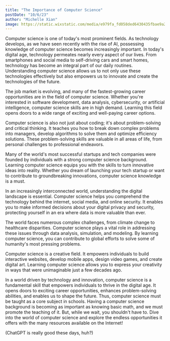 ```yaml
---
title: "The Importance of Computer Science"
postDate: "10/6/23"
author: "Michelle Xian"
image: https://static.wixstatic.com/media/e979fa_fd058ded6430435fbae9a2b9c53a45df~mv2.png/v1/fill/w_438,h_292,al_c,q_85,usm_0.66_1.00_0.01,enc_auto/e979fa_fd058ded6430435fbae9a2b9c53a45df~mv2.png
---
```


Computer science is one of today's most prominent fields. As technology develops, as we have seen recently with the rise of AI, possessing knowledge of computer science becomes increasingly important. In today's digital age, technology permeates nearly every aspect of our lives. From smartphones and social media to self-driving cars and smart homes, technology has become an integral part of our daily routines. Understanding computer science allows us to not only use these technologies effectively but also empowers us to innovate and create the technologies of the future. 


The job market is evolving, and many of the fastest-growing career opportunities are in the field of computer science. Whether you're interested in software development, data analysis, cybersecurity, or artificial intelligence, computer science skills are in high demand. Learning this field opens doors to a wide range of exciting and well-paying career options.

Computer science is also not just about coding; it's about problem-solving and critical thinking. It teaches you how to break down complex problems into managers, develop algorithms to solve them and optimize efficiency solutions. These problem-solving skills are valuable in all areas of life, from personal challenges to professional endeavors.                                       

Many of the world's most successful startups and tech companies were founded by individuals with a strong computer science background. Learning computer science equips you with the skills to turn innovative ideas into reality. Whether you dream of launching your tech startup or want to contribute to groundbreaking innovations, computer science knowledge is a must.


In an increasingly interconnected world, understanding the digital landscape is essential. Computer science helps you comprehend the technology behind the internet, social media, and online security. It enables you to make informed decisions about your digital privacy and security, protecting yourself in an era where data is more valuable than ever.


The world faces numerous complex challenges, from climate change to healthcare disparities. Computer science plays a vital role in addressing these issues through data analysis, simulation, and modeling. By learning computer science, you can contribute to global efforts to solve some of humanity's most pressing problems.


Computer science is a creative field. It empowers individuals to build interactive websites, develop mobile apps, design video games, and create digital art. Learning computer science allows you to express your creativity in ways that were unimaginable just a few decades ago.


In a world driven by technology and innovation, computer science is a fundamental skill that empowers individuals to thrive in the digital age. It opens doors to exciting career opportunities, enhances problem-solving abilities, and enables us to shape the future. Thus, computer science must be taught as a core subject in schools. Having a computer science background is becoming as important as knowing basic math, and we must promote the teaching of it. But, while we wait, you shouldn't have to. Dive into the world of computer science and explore the endless opportunities it offers with the many resources available on the Internet! 

(ChatGPT is really good these days, huh?)
